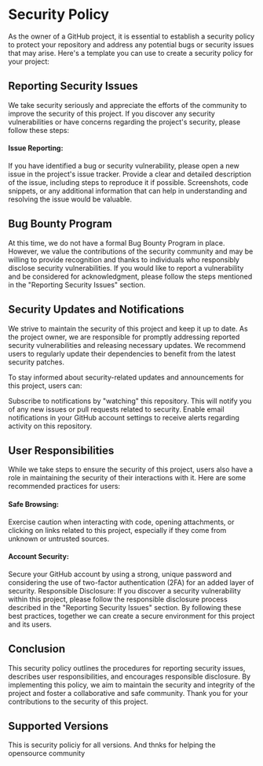 # Security Policy
As the owner of a GitHub project, it is essential to establish a security policy to protect your repository and address any potential bugs or security issues that may arise. Here's a template you can use to create a security policy for your project:

## Reporting Security Issues
We take security seriously and appreciate the efforts of the community to improve the security of this project. If you discover any security vulnerabilities or have concerns regarding the project's security, please follow these steps:

#### Issue Reporting: 
If you have identified a bug or security vulnerability, please open a new issue in the project's issue tracker. Provide a clear and detailed description of the issue, including steps to reproduce it if possible. Screenshots, code snippets, or any additional information that can help in understanding and resolving the issue would be valuable.

## Bug Bounty Program
At this time, we do not have a formal Bug Bounty Program in place. However, we value the contributions of the security community and may be willing to provide recognition and thanks to individuals who responsibly disclose security vulnerabilities. If you would like to report a vulnerability and be considered for acknowledgment, please follow the steps mentioned in the "Reporting Security Issues" section.

## Security Updates and Notifications
We strive to maintain the security of this project and keep it up to date. As the project owner, we are responsible for promptly addressing reported security vulnerabilities and releasing necessary updates. We recommend users to regularly update their dependencies to benefit from the latest security patches.

To stay informed about security-related updates and announcements for this project, users can:

Subscribe to notifications by "watching" this repository. This will notify you of any new issues or pull requests related to security.
Enable email notifications in your GitHub account settings to receive alerts regarding activity on this repository.

## User Responsibilities
While we take steps to ensure the security of this project, users also have a role in maintaining the security of their interactions with it. Here are some recommended practices for users:

#### Safe Browsing: 
Exercise caution when interacting with code, opening attachments, or clicking on links related to this project, especially if they come from unknown or untrusted sources.

#### Account Security: 
Secure your GitHub account by using a strong, unique password and considering the use of two-factor authentication (2FA) for an added layer of security.
Responsible Disclosure: If you discover a security vulnerability within this project, please follow the responsible disclosure process described in the "Reporting Security Issues" section.
By following these best practices, together we can create a secure environment for this project and its users.

## Conclusion
This security policy outlines the procedures for reporting security issues, describes user responsibilities, and encourages responsible disclosure. By implementing this policy, we aim to maintain the security and integrity of the project and foster a collaborative and safe community. Thank you for your contributions to the security of this project.

## Supported Versions
This is security policiy for all versions.
And thnks for helping the opensource community 
